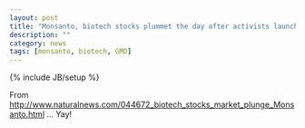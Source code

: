 ```yaml
---
layout: post
title: "Monsanto, biotech stocks plummet the day after activists launch Operation Monsanto Stock Plunge"
description: ""
category: news
tags: [monsanto, biotech, GMO]
---
```

{% include JB/setup %}

From
<http://www.naturalnews.com/044672_biotech_stocks_market_plunge_Monsanto.html>
... Yay!
